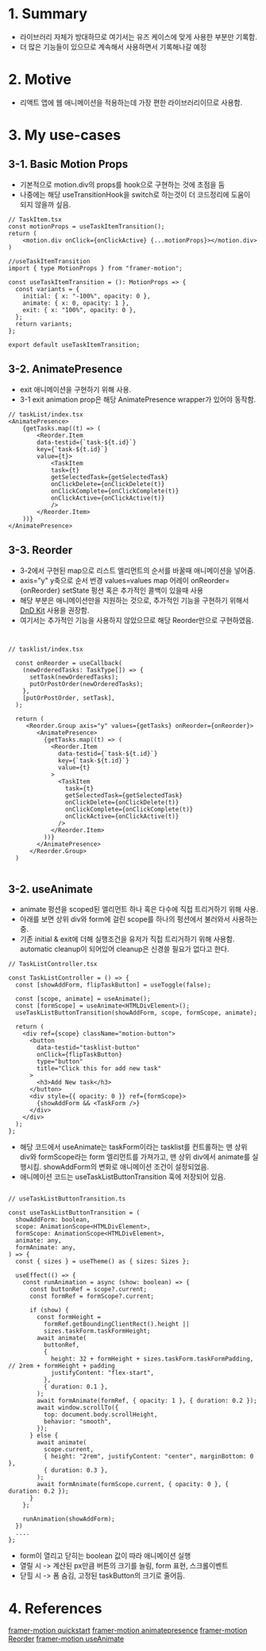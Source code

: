 # 1. Summary

- 라이브러리 자체가 방대하므로 여기서는 유즈 케이스에 맞게 사용한 부분만 기록함.
- 더 많은 기능들이 있으므로 계속해서 사용하면서 기록해나갈 예정

# 2. Motive

- 리액트 앱에 웹 애니메이션을 적용하는데 가장 편한 라이브러리이므로 사용함.

# 3. My use-cases

## 3-1. Basic Motion Props

- 기본적으로 motion.div의 props를 hook으로 구현하는 것에 초점을 둠
- 나중에는 해당 useTransitionHook을 switch로 하는것이 더 코드정리에 도움이 되지 않을까 싶음.

```
// TaskItem.tsx
const motionProps = useTaskItemTransition();
return (
    <motion.div onClick={onClickActive} {...motionProps}></motion.div>
)
```

```
//useTaskItemTransition
import { type MotionProps } from "framer-motion";

const useTaskItemTransition = (): MotionProps => {
  const variants = {
    initial: { x: "-100%", opacity: 0 },
    animate: { x: 0, opacity: 1 },
    exit: { x: "100%", opacity: 0 },
  };
  return variants;
};

export default useTaskItemTransition;

```

## 3-2. AnimatePresence

- exit 애니메이션을 구현하기 위해 사용.
- 3-1 exit animation prop은 해당 AnimatePresence wrapper가 있어야 동작함.

```
// taskList/index.tsx
<AnimatePresence>
    {getTasks.map((t) => (
        <Reorder.Item
        data-testid={`task-${t.id}`}
        key={`task-${t.id}`}
        value={t}>
            <TaskItem
            task={t}
            getSelectedTask={getSelectedTask}
            onClickDelete={onClickDelete(t)}
            onClickComplete={onClickComplete(t)}
            onClickActive={onClickActive(t)}
            />
        </Reorder.Item>
    ))}
</AnimatePresence>
```

## 3-3. Reorder

- 3-2에서 구현된 map으로 리스트 엘리먼트의 순서를 바꿀때 애니메이션을 넣어줌.
- axis="y" y축으로 순서 번경 values=values map 어레이 onReorder={onReorder} setState 펑션 혹은 추가적인 콜백이 있을때 사용
- 해당 부분은 애니메이션만을 지원하는 것으로, 추가적인 기능을 구현하기 위해서 [DnD Kit](https://docs.dndkit.com/) 사용을 권장함.
- 여기서는 추가적인 기능을 사용하지 않았으므로 해당 Reorder만으로 구현하였음.

```


// tasklist/index.tsx

  const onReorder = useCallback(
    (newOrderedTasks: TaskType[]) => {
      setTask(newOrderedTasks);
      putOrPostOrder(newOrderedTasks);
    },
    [putOrPostOrder, setTask],
  );

  return (
     <Reorder.Group axis="y" values={getTasks} onReorder={onReorder}>
        <AnimatePresence>
          {getTasks.map((t) => (
            <Reorder.Item
              data-testid={`task-${t.id}`}
              key={`task-${t.id}`}
              value={t}
            >
              <TaskItem
                task={t}
                getSelectedTask={getSelectedTask}
                onClickDelete={onClickDelete(t)}
                onClickComplete={onClickComplete(t)}
                onClickActive={onClickActive(t)}
              />
            </Reorder.Item>
          ))}
        </AnimatePresence>
      </Reorder.Group>
  )


```

## 3-2. useAnimate

- animate 펑션을 scoped된 엘리먼트 하나 혹은 다수에 직접 트리거하기 위해 사용.
- 아래를 보면 상위 div와 form에 걸린 scope를 하나의 펑션에서 불러와서 사용하는 중.
- 기존 initial & exit에 더해 실행조건을 유저가 직접 트리거하기 위해 사용함. automatic cleanup이 되어있어 cleanup은 신경쓸 필요가 없다고 한다.

```
// TaskListController.tsx

const TaskListController = () => {
  const [showAddForm, flipTaskButton] = useToggle(false);

  const [scope, animate] = useAnimate();
  const [formScope] = useAnimate<HTMLDivElement>();
  useTaskListButtonTransition(showAddForm, scope, formScope, animate);

  return (
    <div ref={scope} className="motion-button">
      <button
        data-testid="tasklist-button"
        onClick={flipTaskButton}
        type="button"
        title="Click this for add new task"
      >
        <h3>Add New task</h3>
      </button>
      <div style={{ opacity: 0 }} ref={formScope}>
        {showAddForm && <TaskForm />}
      </div>
    </div>
  );
};
```

- 해당 코드에서 useAnimate는 taskForm이라는 tasklist를 컨트롤하는 맨 상위 div와 formScope라는 form 엘리먼트를 가져가고, 맨 상위 div에서 animate를 실행시킴. showAddForm의 변화로 애니메이션 조건이 설정되었음.
- 애니메이션 코드는 useTaskListButtonTransition 훅에 저장되어 있음.

```

// useTaskListButtonTransition.ts

const useTaskListButtonTransition = (
  showAddForm: boolean,
  scope: AnimationScope<HTMLDivElement>,
  formScope: AnimationScope<HTMLDivElement>,
  animate: any,
  formAnimate: any,
) => {
  const { sizes } = useTheme() as { sizes: Sizes };

  useEffect(() => {
    const runAnimation = async (show: boolean) => {
      const buttonRef = scope?.current;
      const formRef = formScope?.current;

      if (show) {
        const formHeight =
          formRef.getBoundingClientRect().height ||
          sizes.taskForm.taskFormHeight;
        await animate(
          buttonRef,
          {
            height: 32 + formHeight + sizes.taskForm.taskFormPadding, // 2rem + formHeight + padding
            justifyContent: "flex-start",
          },
          { duration: 0.1 },
        );
        await formAnimate(formRef, { opacity: 1 }, { duration: 0.2 });
        await window.scrollTo({
          top: document.body.scrollHeight,
          behavior: "smooth",
        });
      } else {
        await animate(
          scope.current,
          { height: "2rem", justifyContent: "center", marginBottom: 0 },
          { duration: 0.3 },
        );
        await formAnimate(formScope.current, { opacity: 0 }, { duration: 0.2 });
      }
    };

    runAnimation(showAddForm);
  })
  ....
};

```

- form이 열리고 닫히는 boolean 값이 따라 애니메이션 실행
- 열릴 시 -> 계산된 px만큼 버튼의 크기를 늘림, form 표현, 스크롤이벤트
- 닫힐 시 -> 폼 숨김, 고정된 taskButton의 크기로 줄어듬.

# 4. References

[framer-motion quickstart](https://motion.dev/docs/react-quick-start)
[framer-motion animatepresence](https://motion.dev/docs/react-animate-presence)
[framer-motion Reorder](https://motion.dev/docs/react-reorder)
[framer-motion useAnimate](https://motion.dev/docs/react-use-animate)
